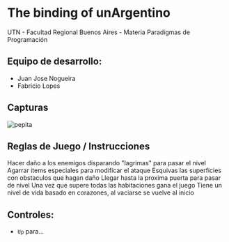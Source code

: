 #  The binding of unArgentino

UTN - Facultad Regional Buenos Aires - Materia Paradigmas de Programación

## Equipo de desarrollo: 

- Juan Jose Nogueira
- Fabricio Lopes 
  

## Capturas 

![pepita](assets/golondrina.png)

## Reglas de Juego / Instrucciones

Hacer daño a los enemigos disparando "lagrimas" para pasar el nivel
Agarrar items especiales para modificar el ataque
Esquivas las superficies con obstaculos que hagan daño
Llegar hasta la proxima puerta para pasar de nivel 
Una vez que supere todas las habitaciones gana el juego
Tiene un nivel de vida basado en corazones, al vaciarse se vuelve al inicio


## Controles:

- `Up` para...

